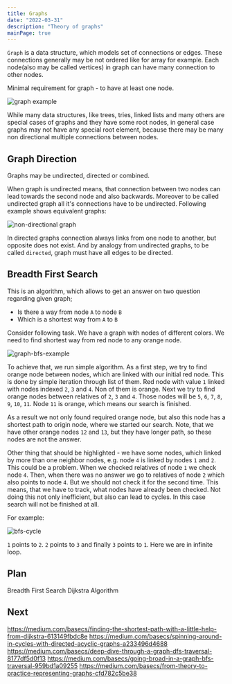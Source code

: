 ```yaml
---
title: Graphs
date: "2022-03-31"
description: "Theory of graphs"
mainPage: true
---
```


`Graph` is a data structure, which models set of connections or edges. These connections generally may be not
ordered like for array for example. Each node(also may be called vertices) in graph can have many connection to other nodes.

Minimal requirement for graph - to have at least one node.

![graph example](/_images/graphs-1.png)

While many data structures, like trees, tries, linked lists and many others are special cases of graphs
and they have some root nodes, in general case graphs may not have any special root element, because
there may be many non directional multiple connections between nodes.

## Graph Direction

Graphs may be undirected, directed or combined.

When graph is undirected means, that connection between two nodes can lead towards the second node and
also backwards. Moreover to be called undirected graph all it's connections have to be undirected.
Following example shows equivalent graphs:

![non-directional graph](/_images/graphs-2.png)

In directed graphs connection always links from one node to another, but opposite does not exist. And
by analogy from undirected graphs, to be called `directed`, graph must have all edges to be directed.

## Breadth First Search

This is an algorithm, which allows to get an answer on two question regarding given graph;

- Is there a way from node `A` to node `B`
- Which is a shortest way from `A` to `B`

Consider following task. We have a graph with nodes of different colors. We need to find shortest way
from red node to any orange node.

![graph-bfs-example](/_images/graphs-3.png)

To achieve that, we run simple algorithm. As a first step, we try to find orange node between nodes,
which are linked with our initial red node. This is done by simple iteration through list of them.
Red node with value `1` linked with nodes indexed `2`, `3` and `4`. Non of them is orange. Next we try
to find orange nodes between relatives of `2`, `3` and `4`. Those nodes will be `5`, `6`, `7`, `8`, `9`,
`10`, `11`. Node `11` is orange, which means our search is finished.

As a result we not only found required orange node, but also this node has a shortest path to origin
node, where we started our search. Note, that we have other orange nodes `12` and `13`, but they have
longer path, so these nodes are not the answer.

Other thing that should be highlighted - we have some nodes, which linked by more than one neighbor
nodes, e.g. node `4` is linked by nodes `1` and `2`. This could be a problem. When we checked relatives
of node `1` we check node `4`. Then, when there was no answer we go to relatives of node `2` which
also points to node `4`. But we should not check it for the second time. This means, that we have to
track, what nodes have already been checked. Not doing this not only inefficient, but also can lead to
cycles. In this case search will not be finished at all.

For example:

![bfs-cycle](/_images/graphs-4.png)

`1` points to `2`. `2` points to `3` and finally `3` points to `1`. Here we are in infinite loop.

## Plan

Breadth First Search
Dijkstra Algorithm

## Next

<https://medium.com/basecs/finding-the-shortest-path-with-a-little-help-from-dijkstra-613149fbdc8e>
<https://medium.com/basecs/spinning-around-in-cycles-with-directed-acyclic-graphs-a233496d4688>
<https://medium.com/basecs/deep-dive-through-a-graph-dfs-traversal-8177df5d0f13>
<https://medium.com/basecs/going-broad-in-a-graph-bfs-traversal-959bd1a09255>
<https://medium.com/basecs/from-theory-to-practice-representing-graphs-cfd782c5be38>
